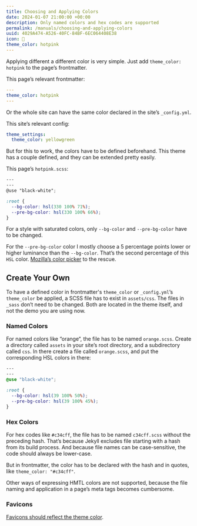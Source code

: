 ```yaml
---
title: Choosing and Applying Colors
date: 2024-01-07 21:00:00 +00:00
description: Only named colors and hex codes are supported
permalink: /manuals/choosing-and-applying-colors
uuid: 4029A474-A526-40FC-84BF-6EC064408E38
icon: 🎨
theme_color: hotpink
---
```

Applying different a different color is very simple. Just add `theme_color: hotpink` to the page’s frontmatter.

This page’s relevant frontmatter:

```yaml
---
theme_color: hotpink
---
```

Or the whole site can have the same color declared in the site’s `_config.yml`.

This site’s relevant config:

```yaml
theme_settings:
  theme_color: yellowgreen
```

But for this to work, the colors have to be defined beforehand. This theme has a couple defined, and they can be extended pretty easily.

This page’s `hotpink.scss`:

```scss
---
---
@use "black-white";

:root {
  --bg-color: hsl(330 100% 71%);
  --pre-bg-color: hsl(330 100% 66%);
}
```

For a style with saturated colors, only `--bg-color` and `--pre-bg-color` have to be changed.

For the `--pre-bg-color` color I mostly choose a 5 percentage points lower or higher luminance than the `--bg-color`. That’s the second percentage of this `HSL` color. [Mozilla’s color picker](https://developer.mozilla.org/en-US/docs/Web/CSS/CSS_Colors/Color_picker_tool) to the rescue.

## Create Your Own

To have a defined color in frontmatter's `theme_color` or `_config.yml`’s `theme_color` be applied, a SCSS file has to exist in `assets/css`. The files in `_sass` don’t need to be changed. Both are located in the theme itself, and not the demo you are using now.

### Named Colors

For named colors like “orange“, the file has to be named `orange.scss`. Create a directory called `assets` in your site’s root directory, and a subdirectory called `css`. In there create a file called `orange.scss`, and put the corresponding HSL colors in there:

```css
---
---
@use "black-white";

:root {
  --bg-color: hsl(39 100% 50%);
  --pre-bg-color: hsl(39 100% 45%);
}
```

### Hex Colors

For hex codes like `#c34cff`, the file has to be named `c34cff.scss` without the preceding hash. That’s because Jekyll excludes file starting with a hash from its build process. And because file names can be case-sensitive, the code should always be lower-case.

But in frontmatter, the color has to be declared with the hash and in quotes, like `theme_color: "#c34cff"`.

Other ways of expressing HMTL colors are not supported, because the file naming and application in a page’s meta tags becomes cumbersome.

### Favicons

[Favicons should reflect the theme color](/features/theme-colored-favicons).
